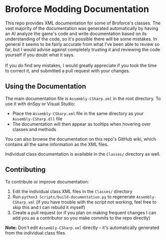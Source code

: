 # Broforce Modding Documentation

This repo provides XML documentation for some of Broforce's classes. 
The vast majority of the documentation was generated automatically by having an AI analyze the game's code and write documentation based on its understanding of the code, so it's possible there will be some mistakes. In general it seems to be fairly accurate from what I've been able to review so far, but I would advise against completely trusting it and reviewing the code yourself if you doubt what it says. <br> <br>
If you do find any mistakes, I would greatly appreciate if you took the time to correct it, and submitted a pull request with your changes.

## Using the Documentation

The main documentation file is `Assembly-CSharp.xml` in the root directory. To use it with dnSpy or Visual Studio:

- Place the `Assembly-CSharp.xml` file in the same directory as your `Assembly-CSharp.dll` file
- The documentation will then appear as tooltips when hovering over classes and methods

You can also browse the documentation on this repo's GitHub wiki, which contains all the same information as the XML files.

Individual class documentation is available in the `Classes/` directory as well.

## Contributing

To contribute or improve documentation:

1. Edit the individual class XML files in the `Classes/` directory
2. Run `python3 Scripts/build-documentation.py` to regenerate `Assembly-CSharp.xml` (if you have trouble with the script not working, feel free to skip this and I can rebuild it myself)
3. Create a pull request (or if you plan on making frequent changes I can add you as a contributor so you make commits to the repo directly)

**Note:** Don't edit `Assembly-CSharp.xml` directly - it's automatically generated from the individual class files.
